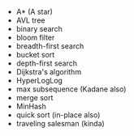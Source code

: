 - A* (A star)
- AVL tree
- binary search
- bloom filter
- breadth-first search
- bucket sort
- depth-first search
- Dijkstra's algorithm
- HyperLogLog
- max subsequence (Kadane also)
- merge sort
- MinHash
- quick sort (in-place also)
- traveling salesman (kinda)